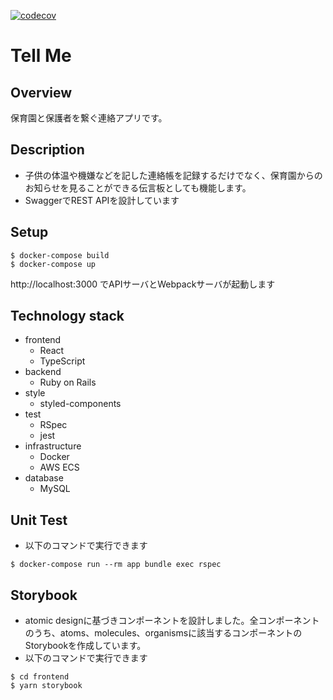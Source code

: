 [![codecov](https://codecov.io/gh/Hiroto-Nagashima/Tell_Me/branch/develop/graph/badge.svg)](https://codecov.io/gh/Hiroto-Nagashima/Tell_Me)
# Tell Me
## Overview

保育園と保護者を繋ぐ連絡アプリです。

## Description

- 子供の体温や機嫌などを記した連絡帳を記録するだけでなく、保育園からのお知らせを見ることができる伝言板としても機能します。
- SwaggerでREST APIを設計しています

## Setup
```
$ docker-compose build
$ docker-compose up
```
http://localhost:3000 でAPIサーバとWebpackサーバが起動します

## Technology stack
- frontend
  - React
  - TypeScript
- backend
  - Ruby on Rails
- style
  - styled-components
- test
  - RSpec
  - jest
- infrastructure
  - Docker
  - AWS ECS
- database
  - MySQL



## Unit Test

- 以下のコマンドで実行できます
```
$ docker-compose run --rm app bundle exec rspec
```
## Storybook
- atomic designに基づきコンポーネントを設計しました。全コンポーネントのうち、atoms、molecules、organismsに該当するコンポーネントのStorybookを作成しています。
- 以下のコマンドで実行できます
```
$ cd frontend
$ yarn storybook
```